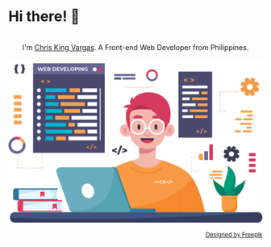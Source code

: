 # Hi there! 👋

<p align=center>
  <br>
  I'm <a href="https://www.linkedin.com/chriskingvargas">Chris King Vargas</a>. A Front-end Web Developer from Philippines.
  <br><br>
  <a href="https://devckvargas.github.io/">
    <img src="assets/img/profile.png" width="700" alt="Chris King Vargas">
  </a>
  <br>
  <p align=right>
    <sup><a href="http://www.freepik.com">Designed by Freepik</a></sup>
  </p>
</p>

<!--START_SECTION:waka-->
<!--END_SECTION:waka-->